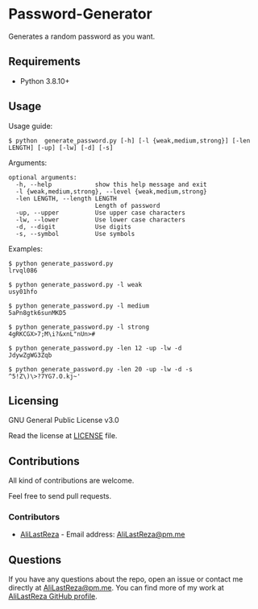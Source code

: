 # Password-Generator
Generates a random password as you want.

## Requirements

- Python 3.8.10+

## Usage

Usage guide:

```console
$ python  generate_password.py [-h] [-l {weak,medium,strong}] [-len LENGTH] [-up] [-lw] [-d] [-s]
```

Arguments:
```
optional arguments:
  -h, --help            show this help message and exit
  -l {weak,medium,strong}, --level {weak,medium,strong}
  -len LENGTH, --length LENGTH
                        Length of password
  -up, --upper          Use upper case characters
  -lw, --lower          Use lower case characters
  -d, --digit           Use digits
  -s, --symbol          Use symbols
```

Examples:
```console
$ python generate_password.py
lrvql086

$ python generate_password.py -l weak
usy01hfo

$ python generate_password.py -l medium
5aPn8gtk6sunMKD5

$ python generate_password.py -l strong
4gRKCGX>7;M\i?&xnL"nUn>#

$ python generate_password.py -len 12 -up -lw -d
JdywZgWG3Zqb

$ python generate_password.py -len 20 -up -lw -d -s
^5!Z\)\>?7YG7.O.kj~'
```

## Licensing

GNU General Public License v3.0

Read the license at [LICENSE](https://github.com/AliLastReza/Password-Generator/blob/main/LICENSE) file.

## Contributions

All kind of contributions are welcome.

Feel free to send pull requests.

### Contributors

* [AliLastReza](https://github.com/AliLastReza/) - Email address: [AliLastReza@pm.me](mailto:AliLastReza@pm.me)

## Questions

If you have any questions about the repo, open an issue or contact me directly at [AliLastReza@pm.me](AliLastReza@pm.me). You can find more of my work at [AliLastReza GitHub profile](https://github.com/AliLastReza/).
